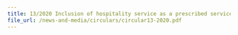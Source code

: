 ```yaml
---
title: 13/2020 Inclusion of hospitality service as a prescribed service under The Strategic Goods (Control) Act 
file_url: /news-and-media/circulars/circular13-2020.pdf
---
```

